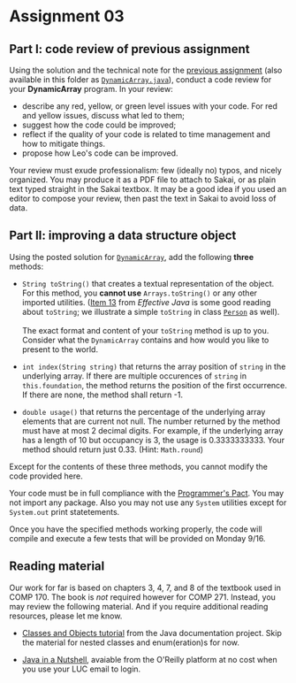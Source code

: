 # Assignment 03

## Part I: code review of previous assignment

Using the solution and the technical note for the [previous assignment](../02-dynamic-arrays/DynamicArray_Week02.java) (also available in this folder as [`DynamicArray.java`](./DynamicArray.java)), conduct a code review for your **DynamicArray** program. In your review:

* describe any red, yellow, or green level issues with your code. For red and yellow issues, discuss what led to them;
* suggest how the code could be improved;
* reflect if the quality of your code is related to time management and how to mitigate things.
* propose how Leo's code can be improved.

Your review must exude professionalism: few (ideally no) typos, and nicely organized. You may produce it as a PDF file to attach to Sakai, or as plain text typed straight in the Sakai textbox. It may be a good idea if you used an editor to compose your review, then past the text in Sakai to avoid loss of data.

## Part II: improving a data structure object

Using the posted solution for [`DynamicArray`](./DynamicArray.java), add the following **three** methods:

* `String toString()` that creates a textual representation of the object. For this method, you **cannot use** `Arrays.toString()` or any other imported utilities. ([Item 13](https://learning.oreilly.com/library/view/effective-java-3rd/9780134686097/ch3.xhtml#lev12) from *Effective Java* is some good reading about `toString`; we illustrate a simple `toString` in class [`Person`](./Person.java) as well). <br/></br> The exact format and content of your `toString` method is up to you. Consider what the `DynamicArray` contains and how would you like to present to the world.

* `int index(String string)` that returns the array position of `string` in the underlying array. If there are multiple occurences of `string` in `this.foundation`, the method returns the position of the first occurrence. If there are none, the method shall return -1.

* `double usage()` that returns the percentage of the underlying array elements that are current not null. The number returned by the method must have at most 2 decimal digits. For example, if the underlying array has a length of 10 but occupancy is 3, the usage is 0.3333333333. Your method should return just 0.33. (Hint: `Math.round`)

Except for the contents of these three methods, you cannot modify the code provided here. 

Your code must be in full compliance with the [Programmer's Pact](../misc/ProgrammerPact.pdf). You may not import any package. Also you may not use any `System` utilities except for `System.out` print statetements.

Once you have the specified methods working properly, the code will compile and execute a few tests that will be provided on Monday 9/16.


## Reading material

Our work for far is based on chapters 3, 4, 7, and 8 of the textbook used in COMP 170. The book is *not* required however for COMP 271. Instead, you may review the following material. And if you require additional reading resources, please let me know.

* [Classes and Objects tutorial](https://docs.oracle.com/javase/tutorial/java/javaOO/index.html) from the Java documentation project. Skip the material for nested classes and enum(eration)s for now.

* [Java in a Nutshell](https://learning.oreilly.com/library/view/java-in-a/9781098130992/), avaiable from the O'Reilly platform at no cost when you use your LUC email to login.